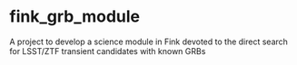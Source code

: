 # fink_grb_module
A project to develop a science module in Fink devoted to the direct search for LSST/ZTF transient candidates with known GRBs
